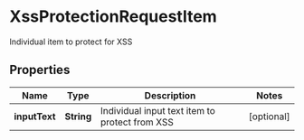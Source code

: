 

# XssProtectionRequestItem

Individual item to protect for XSS

## Properties

| Name | Type | Description | Notes |
|------------ | ------------- | ------------- | -------------|
|**inputText** | **String** | Individual input text item to protect from XSS |  [optional] |



